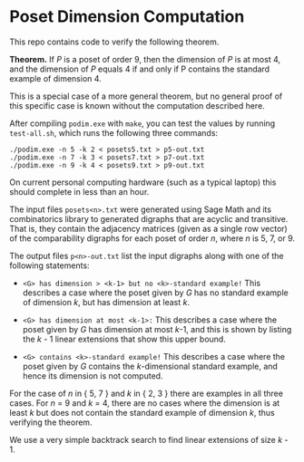 Poset Dimension Computation
===========================

This repo contains code to verify the following theorem.

**Theorem.** If _P_ is a poset of order 9, then
 the dimension of _P_ is at most 4, and the dimension
 of _P_ equals 4 if and only if P contains the
 standard example of dimension 4.

This is a special case of a more general theorem, but
no general proof of this specific case is known without
the computation described here.

After compiling `podim.exe` with `make`, you can test the values
by running `test-all.sh`, which runs the following
three commands:

```
./podim.exe -n 5 -k 2 < posets5.txt > p5-out.txt
./podim.exe -n 7 -k 3 < posets7.txt > p7-out.txt
./podim.exe -n 9 -k 4 < posets9.txt > p9-out.txt
```

On current personal computing hardware (such as a typical
laptop) this should complete in less than an hour.

The input files `posets<n>.txt` were generated using
Sage Math and its combinatorics library to generated
digraphs that are acyclic and transitive. That is, they
contain the adjacency matrices (given as a single row
vector) of the comparability digraphs for each poset of
order _n_, where _n_ is 5, 7, or 9.

The output files `p<n>-out.txt` list the input digraphs
along with one of the following statements:

* `<G> has dimension > <k-1> but no <k>-standard example!`
    This describes a case where the poset given by _G_
    has no standard example of dimension _k_, but has dimension
    at least _k_.

* `<G> has dimension at most <k-1>:`
    This describes a case where the poset given by _G_
    has dimension at most _k_-1, and this is shown by listing
    the _k_ - 1 linear extensions that show this upper bound.

* `<G> contains <k>-standard example!`
    This describes a case where the poset given by _G_
    contains the _k_-dimensional standard example, and hence
    its dimension is not computed.

For the case of _n_ in { 5, 7 } and _k_ in { 2, 3 } there
are examples in all three cases. For _n_ = 9 and _k_ = 4,
there are no cases where the dimension is at least _k_ but
does not contain the standard example of dimension _k_, thus
verifying the theorem.

We use a very simple backtrack search to find linear extensions
of size _k_ - 1.